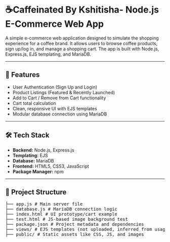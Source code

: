 # ☕Caffeinated By Kshitisha- Node.js E-Commerce Web App

A simple e-commerce web application designed to simulate the shopping experience for a coffee brand. It allows users to browse coffee products, sign up/log in, and manage a shopping cart. The app is built with Node.js, Express.js, EJS templating, and MariaDB.

---

## 🚀 Features

- User Authentication (Sign Up and Login)
- Product Listings (Featured & Recently Launched)
- Add to Cart / Remove from Cart functionality
- Cart total calculation
- Clean, responsive UI with EJS templates
- Modular database connection using MariaDB

---

## 🛠️ Tech Stack

- **Backend:** Node.js, Express.js
- **Templating:** EJS
- **Database:** MariaDB
- **Frontend:** HTML5, CSS3, JavaScript
- **Package Manager:** npm

---

## 📂 Project Structure
<pre>├── app.js # Main server file
├── database.js # MariaDB connection logic
├── index.html # UI prototype/cart example
├── test.html # JS-based image background test
├── package.json # Project metadata and dependencies
├── views/ # EJS templates (not uploaded, inferred from usage)
├── public/ # Static assets like CSS, JS, and images
</pre>
